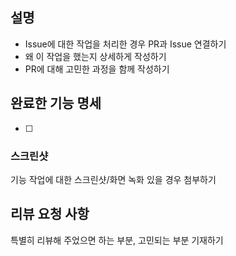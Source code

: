 <!--
### 체크 리스트

 * merge할 대상 브랜치 위치를 확인 (develop :x:)
 * 이전 PR 커밋들이 포함되지 않았는가 확인 (이후에 작성된 커밋만 포함)
 * PR 보낸 후 충돌이 나지 않는지 확인 (충돌 해결 필수)
 
 * PR 머지 시 이슈 close 필요한 경우 종료 키워드 함께 작성
   * 또는 link issue 사용
 * PR 머지 시 이슈 close 필요하지 않은 경우 이슈 멘션만 하기

### PR 메시지 
 1. 제목: [Feat] 어쩌고저쩌고 화면 구현
		Feat/Fix/Refactor/...
 2. 내용
		이슈 링크하기
-->

## 설명
- Issue에 대한 작업을 처리한 경우 PR과 Issue 연결하기
- 왜 이 작업을 했는지 상세하게 작성하기
- PR에 대해 고민한 과정을 함께 작성하기

## 완료한 기능 명세
- [ ] 

### 스크린샷
기능 작업에 대한 스크린샷/화면 녹화 있을 경우 첨부하기

## 리뷰 요청 사항
특별히 리뷰해 주었으면 하는 부분, 고민되는 부분 기재하기
